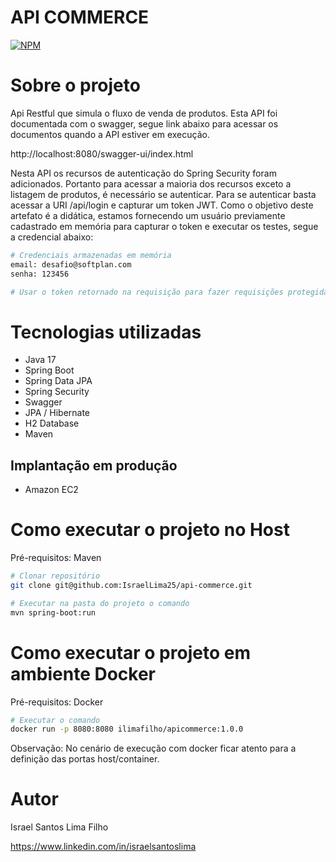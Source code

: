 # API COMMERCE

[![NPM](https://img.shields.io/npm/l/react)](https://github.com/IsraelLima25/sec-piloto-api/blob/master/LICENSE)

# Sobre o projeto

Api Restful que simula o fluxo de venda de produtos. Esta API foi documentada com o swagger, segue link abaixo para acessar os documentos quando a API estiver em execução.

http://localhost:8080/swagger-ui/index.html

Nesta API os recursos de autenticação do Spring Security foram adicionados. Portanto para acessar a maioria dos recursos exceto a listagem de produtos, é necessário se autenticar. Para se autenticar basta acessar a URI /api/login e capturar um token JWT. Como o objetivo deste artefato é a didática, estamos fornecendo um usuário previamente cadastrado em memória para capturar o token e executar os testes, segue a credencial abaixo:

```bash
# Credenciais armazenadas em memória
email: desafio@softplan.com
senha: 123456

# Usar o token retornado na requisição para fazer requisições protegidas.
```
# Tecnologias utilizadas

- Java 17
- Spring Boot
- Spring Data JPA
- Spring Security
- Swagger
- JPA / Hibernate
- H2 Database
- Maven

## Implantação em produção
- Amazon EC2

# Como executar o projeto no Host
Pré-requisitos: Maven

```bash
# Clonar repositório
git clone git@github.com:IsraelLima25/api-commerce.git

# Executar na pasta do projeto o comando
mvn spring-boot:run
```

# Como executar o projeto em ambiente Docker

Pré-requisitos: Docker

```bash
# Executar o comando
docker run -p 8080:8080 ilimafilho/apicommerce:1.0.0
```

Observação: No cenário de execução com docker ficar atento para a definição das portas host/container.

# Autor

Israel Santos Lima Filho

https://www.linkedin.com/in/israelsantoslima